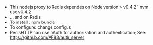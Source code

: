 * This nodejs proxy to Redis dependes on Node version > v0.4.2
` nvm use v0.4.2
* ... and on Redis 
* To install : npm bundle
* To configure: change config.js
* RedisHTTP can use oAuth for authorization and authentication; See: https://github.com/AF83/auth_server
